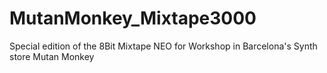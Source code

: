 # MutanMonkey_Mixtape3000
Special edition of the 8Bit Mixtape NEO for Workshop in Barcelona's Synth store Mutan Monkey
